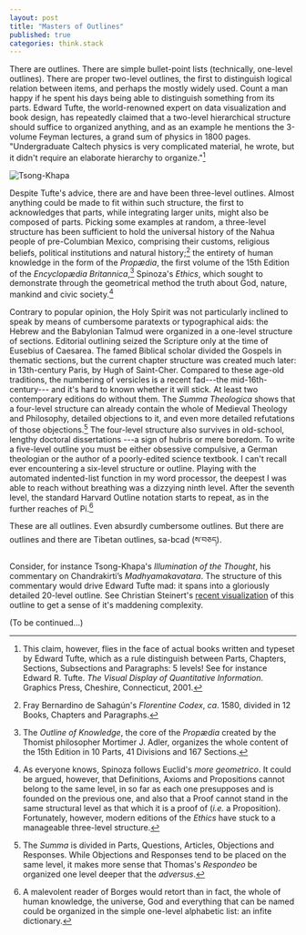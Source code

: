 ```yaml
---
layout: post
title: "Masters of Outlines"
published: true
categories: think.stack
---
```


There are outlines. There are simple bullet-point lists (technically,
one-level outlines). There are proper two-level outlines, the first to
distinguish logical relation between items, and perhaps the mostly widely
used. Count a man happy if he spent his days being able to distinguish
something from its parts. Edward Tufte, the world-renowned expert on data visualization and book design,
has repeatedly claimed that a two-level hierarchical structure should suffice to organized anything, and as an example
he mentions the 3-volume Feyman lectures, a grand sum of physics in 1800 pages. "Undergraduate Caltech physics is very complicated material, he wrote,
but it didn't require an elaborate hierarchy to organize."[^tufte]

![Tsong-Khapa](http://resources.christian-steinert.de/site/Buddhism/Reference%20Material/Visual%20Outline%20of%20Tsongkhapa%27s%20commentary%20on%20the%20Madhyamakavatara/MMA.png)

Despite Tufte's advice, there are and have been three-level outlines. Almost
anything could be made to fit within such structure, the first to
acknowledges that parts, while integrating larger units, might also be
composed of parts. Picking some examples at random, a three-level
structure has been sufficient to hold the universal history of the Nahua
people of pre-Columbian Mexico, comprising their customs, religious
beliefs, political institutions and natural history;[^1] the entirety
of human knowledge in the form of the *Propædia*, the first volume of
the 15th Edition of the *Encyclopædia Britannica*,[^2] Spinoza's
*Ethics*, which sought to demonstrate through the geometrical method the
truth about God, nature, mankind and civic society.[^3]

Contrary to popular opinion, the Holy Spirit was not particularly inclined to speak
by means of cumbersome paratexts or typographical aids: the Hebrew and the Babylonian Talmud were
organized in a one-level structure of sections. Editorial outlining seized the Scripture only at the time of
Eusebius of Caesarea. The famed
Biblical scholar divided the Gospels in thematic sections, but
the current chapter structure was created much later: in 13th-century Paris, by
Hugh of Saint-Cher. Compared to these age-old traditions, the numbering
of versicles is a recent fad---the mid-16th-century--- and it's hard to
known whether it will stick. At least two contemporary editions do
without them. The *Summa Theologica* shows that a four-level structure
can already contain the whole of Medieval Theology and Philosophy,
detailed objections to it, and even more detailed refutations of those
objections.[^4] The four-level structure also survives in old-school,
lengthy doctoral dissertations ---a sign of hubris or mere boredom. To
write a five-level outline you must be either obsessive compulsive, a
German theologian or the author of a poorly-edited science textbook. I
can't recall ever encountering a six-level structure or outline. Playing
with the automated indented-list function in my word processor, the
deepest I was able to reach without breathing was a dizzying ninth
level. After the seventh level, the standard Harvard Outline notation
starts to repeat, as in the further reaches of Pi.[^5]

These are all
outlines. Even absurdly cumbersome outlines. But there are outlines and
there are  Tibetan outlines, sa-bcad (ས་བཅད).

Consider, for instance
Tsong-Khapa's *Illumination of the Thought*, his commentary on Chandrakirti’s *Madhyamakavatara*. The structure of this
commentary would drive Edward Tufte mad: it spans into a gloriously detailed 20-level outline. See Christian Steinert's [recent 
visualization](http://resources.christian-steinert.de/site/Buddhism/Reference%20Material/Visual%20Outline%20of%20Tsongkhapa%27s%20commentary%20on%20the%20Madhyamakavatara/illumination-outline-1.png) of this outline to get a sense of it's maddening complexity.

(To be continued...)

[^1]: Fray Bernardino de Sahagún's *Florentine Codex*, *ca*. 1580,
    divided in 12 Books, Chapters and Paragraphs.

[^2]: The *Outline of Knowledge*, the core of the *Propædia* created by
    the Thomist philosopher Mortimer J. Adler, organizes the whole
    content of the 15th Edition in 10 Parts, 41 Divisions and 167
    Sections.

[^3]: As everyone knows, Spinoza follows Euclid's *more geometrico*. It
    could be argued, however, that Definitions, Axioms and Propositions
    cannot belong to the same level, in so far as each one presupposes
    and is founded on the previous one, and also that a Proof cannot
    stand in the same structural level as that which it is a proof of
    (*i.e.* a Proposition). Fortunately, however, modern editions of the
    *Ethics* have stuck to a manageable three-level structure.

[^4]: The *Summa* is divided in Parts, Questions, Articles, Objections
    and Responses. While Objections and Responses tend to be placed on
    the same level, it makes more sense that Thomas's *Respondeo* be
    organized one level deeper that the *adversus*.

[^5]: A malevolent reader of Borges would retort than in fact, the whole
    of human knowledge, the universe, God and everything that can be
    named could be organized in the simple one-level alphabetic list:
    an infite dictionary.

[^tufte]: This claim, however, flies in the face of actual books written and typeset by Edward Tufte, which as a rule distinguish between Parts, Chapters, Sections, Subsections and Paragraphs: 5 levels! See for instance Edward R. Tufte. *The Visual Display of Quantitative Information*. Graphics Press, Cheshire, Connecticut, 2001.
